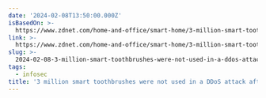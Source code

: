```yaml
---
date: '2024-02-08T13:50:00.000Z'
isBasedOn: >-
  https://www.zdnet.com/home-and-office/smart-home/3-million-smart-toothbrushes-were-not-used-in-a-ddos-attack-but-they-could-have-been/
link: >-
  https://www.zdnet.com/home-and-office/smart-home/3-million-smart-toothbrushes-were-not-used-in-a-ddos-attack-but-they-could-have-been/
slug: >-
  2024-02-08-3-million-smart-toothbrushes-were-not-used-in-a-ddos-attack-after-all-but
tags:
  - infosec
title: '3 million smart toothbrushes were not used in a DDoS attack after all, but '
---
```


